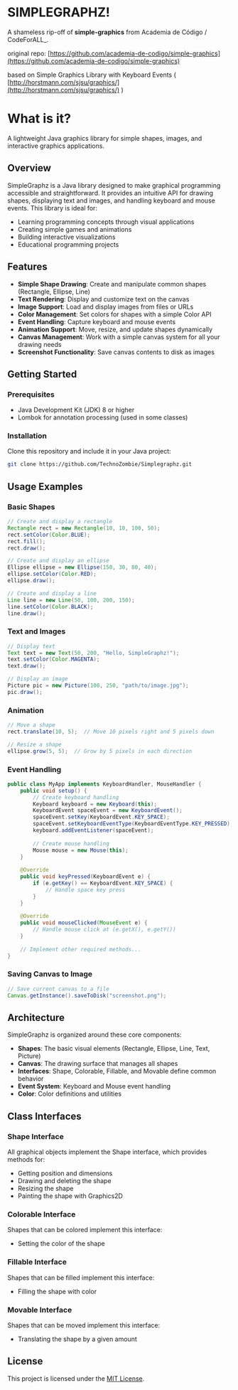 # SIMPLEGRAPHZ!
A shameless rip-off of  **simple-graphics** from Academia de Código / CodeForALL_.

original repo: [https://github.com/academia-de-codigo/simple-graphics](https://github.com/academia-de-codigo/simple-graphics)

based on Simple Graphics Library with Keyboard Events ( [http://horstmann.com/sjsu/graphics/](http://horstmann.com/sjsu/graphics/) )

# What is it?

A lightweight Java graphics library for simple shapes, images, and interactive graphics applications.

## Overview

SimpleGraphz is a Java library designed to make graphical programming accessible and straightforward. It provides an intuitive API for drawing shapes, displaying text and images, and handling keyboard and mouse events. This library is ideal for:

- Learning programming concepts through visual applications
- Creating simple games and animations
- Building interactive visualizations
- Educational programming projects

## Features

- **Simple Shape Drawing**: Create and manipulate common shapes (Rectangle, Ellipse, Line)
- **Text Rendering**: Display and customize text on the canvas
- **Image Support**: Load and display images from files or URLs
- **Color Management**: Set colors for shapes with a simple Color API
- **Event Handling**: Capture keyboard and mouse events
- **Animation Support**: Move, resize, and update shapes dynamically
- **Canvas Management**: Work with a simple canvas system for all your drawing needs
- **Screenshot Functionality**: Save canvas contents to disk as images

## Getting Started

### Prerequisites

- Java Development Kit (JDK) 8 or higher
- Lombok for annotation processing (used in some classes)

### Installation

Clone this repository and include it in your Java project:

```bash
git clone https://github.com/TechnoZombie/Simplegraphz.git
```

## Usage Examples

### Basic Shapes

```java
// Create and display a rectangle
Rectangle rect = new Rectangle(10, 10, 100, 50);
rect.setColor(Color.BLUE);
rect.fill();
rect.draw();

// Create and display an ellipse
Ellipse ellipse = new Ellipse(150, 30, 80, 40);
ellipse.setColor(Color.RED);
ellipse.draw();

// Create and display a line
Line line = new Line(50, 100, 200, 150);
line.setColor(Color.BLACK);
line.draw();
```

### Text and Images

```java
// Display text
Text text = new Text(50, 200, "Hello, SimpleGraphz!");
text.setColor(Color.MAGENTA);
text.draw();

// Display an image
Picture pic = new Picture(100, 250, "path/to/image.jpg");
pic.draw();
```

### Animation

```java
// Move a shape
rect.translate(10, 5);  // Move 10 pixels right and 5 pixels down

// Resize a shape
ellipse.grow(5, 5);  // Grow by 5 pixels in each direction
```

### Event Handling

```java
public class MyApp implements KeyboardHandler, MouseHandler {
    public void setup() {
        // Create keyboard handling
        Keyboard keyboard = new Keyboard(this);
        KeyboardEvent spaceEvent = new KeyboardEvent();
        spaceEvent.setKey(KeyboardEvent.KEY_SPACE);
        spaceEvent.setKeyboardEventType(KeyboardEventType.KEY_PRESSED);
        keyboard.addEventListener(spaceEvent);
        
        // Create mouse handling
        Mouse mouse = new Mouse(this);
    }
    
    @Override
    public void keyPressed(KeyboardEvent e) {
        if (e.getKey() == KeyboardEvent.KEY_SPACE) {
            // Handle space key press
        }
    }
    
    @Override
    public void mouseClicked(MouseEvent e) {
        // Handle mouse click at (e.getX(), e.getY())
    }
    
    // Implement other required methods...
}
```

### Saving Canvas to Image

```java
// Save current canvas to a file
Canvas.getInstance().saveToDisk("screenshot.png");
```

## Architecture

SimpleGraphz is organized around these core components:

- **Shapes**: The basic visual elements (Rectangle, Ellipse, Line, Text, Picture)
- **Canvas**: The drawing surface that manages all shapes
- **Interfaces**: Shape, Colorable, Fillable, and Movable define common behavior
- **Event System**: Keyboard and Mouse event handling
- **Color**: Color definitions and utilities

## Class Interfaces

### Shape Interface
All graphical objects implement the Shape interface, which provides methods for:
- Getting position and dimensions
- Drawing and deleting the shape
- Resizing the shape
- Painting the shape with Graphics2D

### Colorable Interface
Shapes that can be colored implement this interface:
- Setting the color of the shape

### Fillable Interface
Shapes that can be filled implement this interface:
- Filling the shape with color

### Movable Interface
Shapes that can be moved implement this interface:
- Translating the shape by a given amount

## License

This project is licensed under the [MIT License](LICENSE).

